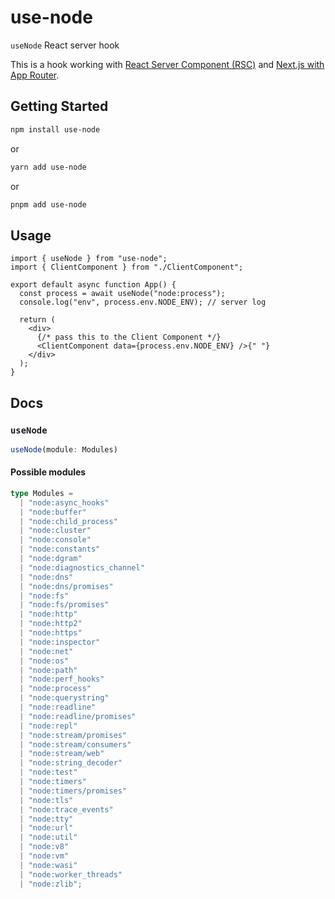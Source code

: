 # use-node

`useNode` React server hook

This is a hook working with [React Server Component (RSC)](https://beta.nextjs.org/docs/rendering/server-and-client-components#server-components) and [Next.js with App Router](https://beta.nextjs.org/docs/app-directory-roadmap).

## Getting Started
```bash
npm install use-node
```

or

```bash
yarn add use-node
```

or

```bash
pnpm add use-node
```

## Usage

```tsx
import { useNode } from "use-node";
import { ClientComponent } from "./ClientComponent";

export default async function App() {
  const process = await useNode("node:process");
  console.log("env", process.env.NODE_ENV); // server log

  return (
    <div>
      {/* pass this to the Client Component */}
      <ClientComponent data={process.env.NODE_ENV} />{" "}
    </div>
  );
}
```

## Docs

### `useNode`

```ts
useNode(module: Modules)
```

#### Possible modules

```ts
type Modules =
  | "node:async_hooks"
  | "node:buffer"
  | "node:child_process"
  | "node:cluster"
  | "node:console"
  | "node:constants"
  | "node:dgram"
  | "node:diagnostics_channel"
  | "node:dns"
  | "node:dns/promises"
  | "node:fs"
  | "node:fs/promises"
  | "node:http"
  | "node:http2"
  | "node:https"
  | "node:inspector"
  | "node:net"
  | "node:os"
  | "node:path"
  | "node:perf_hooks"
  | "node:process"
  | "node:querystring"
  | "node:readline"
  | "node:readline/promises"
  | "node:repl"
  | "node:stream/promises"
  | "node:stream/consumers"
  | "node:stream/web"
  | "node:string_decoder"
  | "node:test"
  | "node:timers"
  | "node:timers/promises"
  | "node:tls"
  | "node:trace_events"
  | "node:tty"
  | "node:url"
  | "node:util"
  | "node:v8"
  | "node:vm"
  | "node:wasi"
  | "node:worker_threads"
  | "node:zlib";
```
